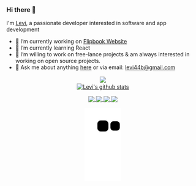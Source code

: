 ### Hi there 👋

I'm [Levi](https://Levi-B4.github.io), a passionate developer interested in software and app development
- 🔭 I’m currently working on [Flipbook Website]([https://github.com/Levi-B4/Client-Organizer](https://github.com/Levi-B4/Frontend-Mach-Interview-Project))
- 🌱 I’m currently learning React
- 👯 I’m willing to work on free-lance projects & am always interested in working on open source projects.
- 💬 Ask me about anything [here](https://github.com/Levi-B4/Levi-B4/issues) or via email: levi44b@gmail.com

<!---
<p align="center">
  <a href="https://www.linkedin.com/in/*entername*/">
    <img src="https://img.shields.io/badge/-LinkedIn-blue?style=flat-square&logo=Linkedin&logoColor=white&link=https://www.linkedin.com/in/*entername/"/>
  </a>
  <a href="https://www.linkedin.com/in/*entername*/">
    <img src="https://hits.seeyoufarm.com/api/count/incr/badge.svg?url=https://github.com/Levi-B4&count_bg=%236BE3D4&title_bg=%23555555&icon=&icon_color=%23E7E7E7&title=Profile-Visits&edge_flat=false"/>
  </a>
</p>
-->

<div align="center">
  <a href="https://github.com/Levi-B4/github-readme-stats">
    <img align="center" src="https://github-readme-stats.vercel.app/api/top-langs/?username=Levi-B4&layout=compact&langs_count=8&exclude_repo=refactored-telegram&theme=radical"/>
  </a>

<div align="center"><!---delete this once Linkedin is addded-->
  <a href="https://github.com/Levi-B4/github-readme-stats">
  <img align="center" src="https://github-readme-stats.vercel.app/api?username=Levi-B4&show_icons=true&include_all_commits=true&count_private=true&theme=aura" alt="Levi's github stats"/></center>
  </a>
</div>

<p align="center">
     <a href="https://github.com/Levi-B4/Client-Organizer">
          <img align="center" src="https://github-readme-stats.vercel.app/api/pin/?username=Levi-B4&repo=Client-Organizer&theme=aura" />
     </a>
     <a href="https://github.com/Levi-B4/DirectoryOrganizer">
          <img align="center" src="https://github-readme-stats.vercel.app/api/pin/?username=Levi-B4&repo=DirectoryOrganizer&theme=aura" />
     </a>
     <a href="https://github.com/Levi-B4/Simple-Calculator">
          <img align="center" src="https://github-readme-stats.vercel.app/api/pin/?username=Levi-B4&repo=Simple-Calculator&theme=aura" />
     </a>
     <a href="https://github.com/Levi-B4/RTS-Game-Handler">
          <img align="center" src="https://github-readme-stats.vercel.app/api/pin/?username=Levi-B4&repo=RTS-Game-Handler&theme=aura" />
     </a> 
</p>

![snake animation](https://github.com/Levi-B4/Levi-B4/blob/output/github-contribution-grid-snake2.svg)

